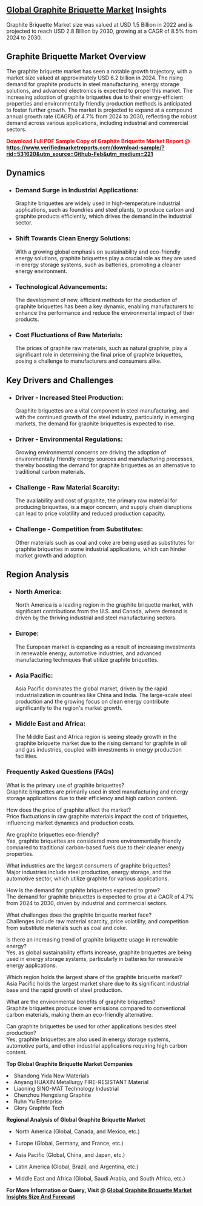 <h2><a href="https://www.verifiedmarketreports.com/download-sample/?rid=531620&amp;utm_source=Github&amp;utm_medium=221" target="_blank">Global Graphite Briquette Market</a> Insights</h2><p>Graphite Briquette Market size was valued at USD 1.5 Billion in 2022 and is projected to reach USD 2.8 Billion by 2030, growing at a CAGR of 8.5% from 2024 to 2030.</p><p> <h2>Graphite Briquette Market Overview</h2> <p>The graphite briquette market has seen a notable growth trajectory, with a market size valued at approximately USD 6.2 billion in 2024. The rising demand for graphite products in steel manufacturing, energy storage solutions, and advanced electronics is expected to propel this market. The increasing adoption of graphite briquettes due to their energy-efficient properties and environmentally friendly production methods is anticipated to foster further growth. The market is projected to expand at a compound annual growth rate (CAGR) of 4.7% from 2024 to 2030, reflecting the robust demand across various applications, including industrial and commercial sectors.</p> <p><strong><p><span class=""><span style="color: #ff0000;"><strong>Download Full PDF Sample Copy of Graphite Briquette Market Report</strong> @ </span><a href="https://www.verifiedmarketreports.com/download-sample/?rid=531620&amp;utm_source=Github-Feb&amp;utm_medium=221" target="_blank">https://www.verifiedmarketreports.com/download-sample/?rid=531620&amp;utm_source=Github-Feb&amp;utm_medium=221</a></span></p></strong></p> <h2>Dynamics</h2> <ul> <li><h3>Demand Surge in Industrial Applications:</h3> Graphite briquettes are widely used in high-temperature industrial applications, such as foundries and steel plants, to produce carbon and graphite products efficiently, which drives the demand in the industrial sector.</li> <li><h3>Shift Towards Clean Energy Solutions:</h3> With a growing global emphasis on sustainability and eco-friendly energy solutions, graphite briquettes play a crucial role as they are used in energy storage systems, such as batteries, promoting a cleaner energy environment.</li> <li><h3>Technological Advancements:</h3> The development of new, efficient methods for the production of graphite briquettes has been a key dynamic, enabling manufacturers to enhance the performance and reduce the environmental impact of their products.</li> <li><h3>Cost Fluctuations of Raw Materials:</h3> The prices of graphite raw materials, such as natural graphite, play a significant role in determining the final price of graphite briquettes, posing a challenge to manufacturers and consumers alike.</li> </ul> <h2>Key Drivers and Challenges</h2> <ul> <li><h3>Driver - Increased Steel Production:</h3> Graphite briquettes are a vital component in steel manufacturing, and with the continued growth of the steel industry, particularly in emerging markets, the demand for graphite briquettes is expected to rise.</li> <li><h3>Driver - Environmental Regulations:</h3> Growing environmental concerns are driving the adoption of environmentally friendly energy sources and manufacturing processes, thereby boosting the demand for graphite briquettes as an alternative to traditional carbon materials.</li> <li><h3>Challenge - Raw Material Scarcity:</h3> The availability and cost of graphite, the primary raw material for producing briquettes, is a major concern, and supply chain disruptions can lead to price volatility and reduced production capacity.</li> <li><h3>Challenge - Competition from Substitutes:</h3> Other materials such as coal and coke are being used as substitutes for graphite briquettes in some industrial applications, which can hinder market growth and adoption.</li> </ul> <h2>Region Analysis</h2> <ul> <li><h3>North America:</h3> North America is a leading region in the graphite briquette market, with significant contributions from the U.S. and Canada, where demand is driven by the thriving industrial and steel manufacturing sectors.</li> <li><h3>Europe:</h3> The European market is expanding as a result of increasing investments in renewable energy, automotive industries, and advanced manufacturing techniques that utilize graphite briquettes.</li> <li><h3>Asia Pacific:</h3> Asia Pacific dominates the global market, driven by the rapid industrialization in countries like China and India. The large-scale steel production and the growing focus on clean energy contribute significantly to the region's market growth.</li> <li><h3>Middle East and Africa:</h3> The Middle East and Africa region is seeing steady growth in the graphite briquette market due to the rising demand for graphite in oil and gas industries, coupled with investments in energy production facilities.</li> </ul> <h3>Frequently Asked Questions (FAQs)</h3> <p>What is the primary use of graphite briquettes? <br>Graphite briquettes are primarily used in steel manufacturing and energy storage applications due to their efficiency and high carbon content.</p> <p>How does the price of graphite affect the market? <br>Price fluctuations in raw graphite materials impact the cost of briquettes, influencing market dynamics and production costs.</p> <p>Are graphite briquettes eco-friendly? <br>Yes, graphite briquettes are considered more environmentally friendly compared to traditional carbon-based fuels due to their cleaner energy properties.</p> <p>What industries are the largest consumers of graphite briquettes? <br>Major industries include steel production, energy storage, and the automotive sector, which utilize graphite for various applications.</p> <p>How is the demand for graphite briquettes expected to grow? <br>The demand for graphite briquettes is expected to grow at a CAGR of 4.7% from 2024 to 2030, driven by industrial and commercial sectors.</p> <p>What challenges does the graphite briquette market face? <br>Challenges include raw material scarcity, price volatility, and competition from substitute materials such as coal and coke.</p> <p>Is there an increasing trend of graphite briquette usage in renewable energy? <br>Yes, as global sustainability efforts increase, graphite briquettes are being used in energy storage systems, particularly in batteries for renewable energy applications.</p> <p>Which region holds the largest share of the graphite briquette market? <br>Asia Pacific holds the largest market share due to its significant industrial base and the rapid growth of steel production.</p> <p>What are the environmental benefits of graphite briquettes? <br>Graphite briquettes produce lower emissions compared to conventional carbon materials, making them an eco-friendly alternative.</p> <p>Can graphite briquettes be used for other applications besides steel production? <br>Yes, graphite briquettes are also used in energy storage systems, automotive parts, and other industrial applications requiring high carbon content.</p> </p><p><strong>Top Global Graphite Briquette Market Companies</strong></p><div data-test-id=""><p><li>Shandong Yida New Materials</li><li> Anyang HUAXIN Metallurgy FIRE-RESISTANT Material</li><li> Liaoning SINO-MAT Technology Industrial</li><li> Chenzhou Hengxiang Graphite</li><li> Ruhn Yu Enterprise</li><li> Glory Graphite Tech</li></p><div><strong>Regional Analysis of&nbsp;Global Graphite Briquette Market</strong></div><ul><li dir="ltr"><p dir="ltr">North America&nbsp;(Global, Canada, and Mexico, etc.)</p></li><li dir="ltr"><p dir="ltr">Europe (Global, Germany, and France, etc.)</p></li><li dir="ltr"><p dir="ltr">Asia Pacific&nbsp;(Global, China, and Japan, etc.)</p></li><li dir="ltr"><p dir="ltr">Latin America&nbsp;(Global, Brazil, and Argentina, etc.)</p></li><li dir="ltr">Middle East and Africa&nbsp;(Global, Saudi Arabia, and South Africa, etc.)</li></ul><p><strong>For More Information or Query, Visit @&nbsp;</strong><strong><a href="https://www.verifiedmarketreports.com/product/graphite-briquette-market/?utm_source=Github&amp;utm_medium=221" target="_blank">Global Graphite Briquette Market Insights Size And Forecast</a></strong></p></div>
